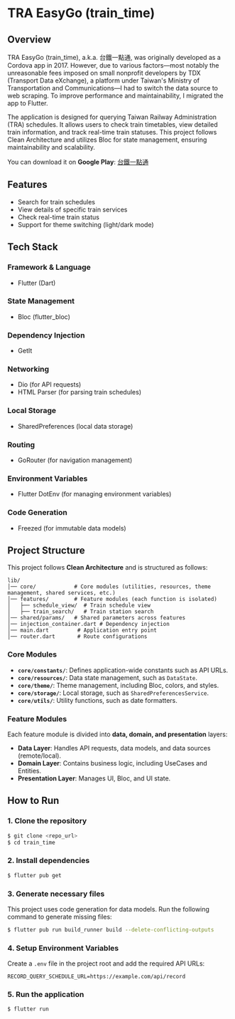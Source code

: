 # TRA EasyGo (train_time)

## Overview

TRA EasyGo (train_time), a.k.a. 台鐵一點通, was originally developed as a Cordova app in 2017. However, due to various factors—most notably the unreasonable fees imposed on small nonprofit developers by TDX (Transport Data eXchange), a platform under Taiwan's Ministry of Transportation and Communications—I had to switch the data source to web scraping. To improve performance and maintainability, I migrated the app to Flutter.

The application is designed for querying Taiwan Railway Administration (TRA) schedules. It allows users to check train timetables, view detailed train information, and track real-time train statuses. This project follows Clean Architecture and utilizes Bloc for state management, ensuring maintainability and scalability.

You can download it on **Google Play**: [台鐵一點通](https://play.google.com/store/apps/details?id=com.train_time)


## Features

- Search for train schedules
- View details of specific train services
- Check real-time train status
- Support for theme switching (light/dark mode)

## Tech Stack

### **Framework & Language**

- Flutter (Dart)

### **State Management**

- Bloc (flutter\_bloc)

### **Dependency Injection**

- GetIt

### **Networking**

- Dio (for API requests)
- HTML Parser (for parsing train schedules)

### **Local Storage**

- SharedPreferences (local data storage)

### **Routing**

- GoRouter (for navigation management)

### **Environment Variables**

- Flutter DotEnv (for managing environment variables)

### **Code Generation**

- Freezed (for immutable data models)

## Project Structure

This project follows **Clean Architecture** and is structured as follows:

```
lib/
│── core/            # Core modules (utilities, resources, theme management, shared services, etc.)
│── features/        # Feature modules (each function is isolated)
│   ├── schedule_view/  # Train schedule view
│   ├── train_search/   # Train station search
│── shared/params/   # Shared parameters across features
│── injection_container.dart # Dependency injection
│── main.dart         # Application entry point
│── router.dart       # Route configurations
```

### **Core Modules**

- **`core/constants/`**: Defines application-wide constants such as API URLs.
- **`core/resources/`**: Data state management, such as `DataState`.
- **`core/theme/`**: Theme management, including Bloc, colors, and styles.
- **`core/storage/`**: Local storage, such as `SharedPreferencesService`.
- **`core/utils/`**: Utility functions, such as date formatters.

### **Feature Modules**

Each feature module is divided into **data, domain, and presentation** layers:

- **Data Layer**: Handles API requests, data models, and data sources (remote/local).
- **Domain Layer**: Contains business logic, including UseCases and Entities.
- **Presentation Layer**: Manages UI, Bloc, and UI state.

## How to Run

### **1. Clone the repository**

```sh
$ git clone <repo_url>
$ cd train_time
```

### **2. Install dependencies**

```sh
$ flutter pub get
```

### **3. Generate necessary files**

This project uses code generation for data models. Run the following command to generate missing files:

```sh
$ flutter pub run build_runner build --delete-conflicting-outputs
```

### **4. Setup Environment Variables**

Create a `.env` file in the project root and add the required API URLs:

```env
RECORD_QUERY_SCHEDULE_URL=https://example.com/api/record
```

### **5. Run the application**

```sh
$ flutter run
```